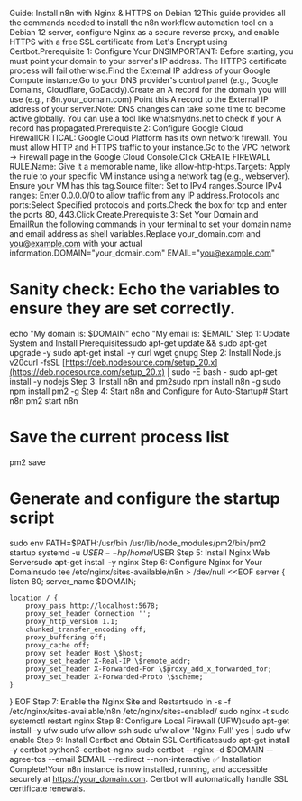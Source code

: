 Guide: Install n8n with Nginx & HTTPS on Debian 12This guide provides all the commands needed to install the n8n workflow automation tool on a Debian 12 server, configure Nginx as a secure reverse proxy, and enable HTTPS with a free SSL certificate from Let's Encrypt using Certbot.Prerequisite 1: Configure Your DNSIMPORTANT: Before starting, you must point your domain to your server's IP address. The HTTPS certificate process will fail otherwise.Find the External IP address of your Google Compute instance.Go to your DNS provider's control panel (e.g., Google Domains, Cloudflare, GoDaddy).Create an A record for the domain you will use (e.g., n8n.your_domain.com).Point this A record to the External IP address of your server.Note: DNS changes can take some time to become active globally. You can use a tool like whatsmydns.net to check if your A record has propagated.Prerequisite 2: Configure Google Cloud FirewallCRITICAL: Google Cloud Platform has its own network firewall. You must allow HTTP and HTTPS traffic to your instance.Go to the VPC network -> Firewall page in the Google Cloud Console.Click CREATE FIREWALL RULE.Name: Give it a memorable name, like allow-http-https.Targets: Apply the rule to your specific VM instance using a network tag (e.g., webserver). Ensure your VM has this tag.Source filter: Set to IPv4 ranges.Source IPv4 ranges: Enter 0.0.0.0/0 to allow traffic from any IP address.Protocols and ports:Select Specified protocols and ports.Check the box for tcp and enter the ports 80, 443.Click Create.Prerequisite 3: Set Your Domain and EmailRun the following commands in your terminal to set your domain name and email address as shell variables.Replace your_domain.com and you@example.com with your actual information.DOMAIN="your_domain.com"
EMAIL="you@example.com"

# Sanity check: Echo the variables to ensure they are set correctly.
echo "My domain is: $DOMAIN"
echo "My email is: $EMAIL"
Step 1: Update System and Install Prerequisitessudo apt-get update && sudo apt-get upgrade -y
sudo apt-get install -y curl wget gnupg
Step 2: Install Node.js v20curl -fsSL [https://deb.nodesource.com/setup_20.x](https://deb.nodesource.com/setup_20.x) | sudo -E bash -
sudo apt-get install -y nodejs
Step 3: Install n8n and pm2sudo npm install n8n -g
sudo npm install pm2 -g
Step 4: Start n8n and Configure for Auto-Startup# Start n8n
pm2 start n8n

# Save the current process list
pm2 save

# Generate and configure the startup script
sudo env PATH=$PATH:/usr/bin /usr/lib/node_modules/pm2/bin/pm2 startup systemd -u $USER --hp /home/$USER
Step 5: Install Nginx Web Serversudo apt-get install -y nginx
Step 6: Configure Nginx for Your Domainsudo tee /etc/nginx/sites-available/n8n > /dev/null <<EOF
server {
    listen 80;
    server_name $DOMAIN;

    location / {
        proxy_pass http://localhost:5678;
        proxy_set_header Connection '';
        proxy_http_version 1.1;
        chunked_transfer_encoding off;
        proxy_buffering off;
        proxy_cache off;
        proxy_set_header Host \$host;
        proxy_set_header X-Real-IP \$remote_addr;
        proxy_set_header X-Forwarded-For \$proxy_add_x_forwarded_for;
        proxy_set_header X-Forwarded-Proto \$scheme;
    }
}
EOF
Step 7: Enable the Nginx Site and Restartsudo ln -s -f /etc/nginx/sites-available/n8n /etc/nginx/sites-enabled/
sudo nginx -t
sudo systemctl restart nginx
Step 8: Configure Local Firewall (UFW)sudo apt-get install -y ufw
sudo ufw allow ssh
sudo ufw allow 'Nginx Full'
yes | sudo ufw enable
Step 9: Install Certbot and Obtain SSL Certificatesudo apt-get install -y certbot python3-certbot-nginx
sudo certbot --nginx -d $DOMAIN --agree-tos --email $EMAIL --redirect --non-interactive
✅ Installation Complete!Your n8n instance is now installed, running, and accessible securely at https://your_domain.com. Certbot will automatically handle SSL certificate renewals.
